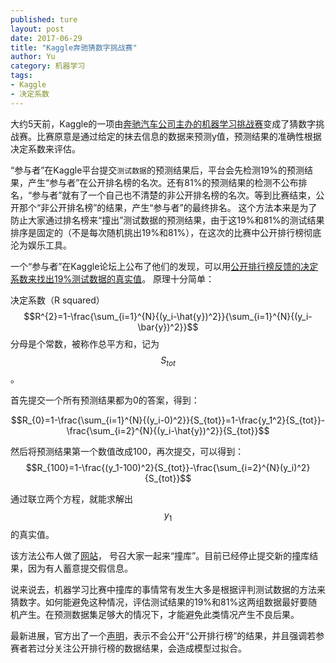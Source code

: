 ```yaml
---
published: ture
layout: post
date: 2017-06-29
title: "Kaggle奔驰猜数字挑战赛"
author: Yu
category: 机器学习
tags:
- Kaggle
- 决定系数
---
```


大约5天前，Kaggle的一项由[奔驰汽车公司主办的机器学习挑战赛](https://www.kaggle.com/c/mercedes-benz-greener-manufacturing)变成了猜数字挑战赛。比赛原意是通过给定的抹去信息的数据来预测y值，预测结果的准确性根据决定系数来评估。

<q>参与者</q>在Kaggle平台提交`测试数据`的预测结果后，平台会先检测19%的预测结果，产生<q>参与者</q>在公开排名榜的名次。还有81%的预测结果的检测不公布排名，<q>参与者</q>就有了一个自己也不清楚的非公开排名榜的名次。等到比赛结束，公开那个“非公开排名榜”的结果，产生<q>参与者</q>的最终排名。
这个方法本来是为了防止大家通过排名榜来“撞出”测试数据的预测结果，由于这19%和81%的测试结果排序是固定的（不是每次随机挑出19%和81%），在这次的比赛中公开排行榜彻底沦为娱乐工具。

一个<q>参与者</q>在Kaggle论坛上公布了他们的发现，可以用[公开排行榜反馈的决定系数来找出19%测试数据的真实值](https://www.kaggle.com/c/mercedes-benz-greener-manufacturing/discussion/35271)。
原理十分简单：

决定系数（R squared） $$R^{2}=1-\frac{\sum_{i=1}^{N}{(y_i-\hat{y})^2}}{\sum_{i=1}^{N}{(y_i-\bar{y})^2}}$$
分母是个常数，被称作总平方和，记为 $$S_{tot}$$ 。

首先提交一个所有预测结果都为0的答案，得到：

$$R_{0}=1-\frac{\sum_{i=1}^{N}{(y_i-0)^2}}{S_{tot}}=1-\frac{y_1^2}{S_{tot}}-\frac{\sum_{i=2}^{N}{(y_i-\hat{y})^2}}{S_{tot}}$$

然后将预测结果第一个数值改成100，再次提交，可以得到：
$$R_{100}=1-\frac{(y_1-100)^2}{S_{tot}}-\frac{\sum_{i=2}^{N}(y_i)^2}{S_{tot}}$$

通过联立两个方程，就能求解出$$y_{1}$$的真实值。

该方法公布人做了[网站](https://crowdstats.eu/topics/kaggle-mercedes-benz-greener-manufacturing-leaderboard-probing)， 号召大家一起来“撞库”。目前已经停止提交新的撞库结果，因为有人蓄意提交假信息。

说来说去，机器学习比赛中撞库的事情常有发生大多是根据评判测试数据的方法来猜数字。如何能避免这种情况，评估测试结果的19%和81%这两组数据最好要随机产生。在预测数据集足够大的情况下，才能避免此类情况产生不良后果。

最新进展，官方出了一个[声明](https://www.kaggle.com/c/mercedes-benz-greener-manufacturing/discussion/35566)，表示不会公开“公开排行榜”的结果，并且强调若参赛者若过分关注公开排行榜的数据结果，会造成模型过拟合。
